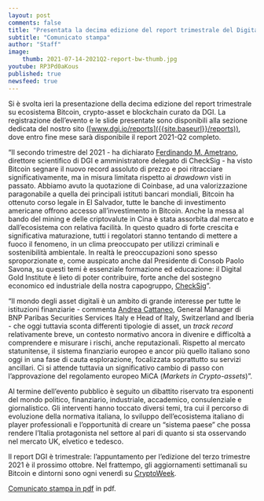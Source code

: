 ```yaml
---
layout: post
comments: false
title: "Presentata la decima edizione del report trimestrale del Digital Gold Institute"
subtitle: "Comunicato stampa" 
author: "Staff"
image:
    thumb: 2021-07-14-2021Q2-report-bw-thumb.jpg
youtube: RP3Pd0aKous
published: true
newsfeed: true
---
```


Si è svolta ieri la presentazione della decima edizione del report trimestrale su ecosistema Bitcoin, crypto-asset e blockchain curato da DGI.
La registrazione dell’evento e le slide presentate sono disponibili alla sezione dedicata del nostro sito ([www.dgi.io/reports]({{site.baseurl}}/reports)), dove entro fine mese sarà disponibile il report 2021-Q2 completo.

“Il secondo trimestre del 2021 - ha dichiarato [Ferdinando M. Ametrano](https://ametrano.net/it/about/),  direttore scientifico di DGI e amministratore delegato di CheckSig - ha visto Bitcoin segnare il nuovo record assoluto di prezzo e poi ritracciare significativamente, ma in misura limitata rispetto ai _drawdown_ visti in passato. Abbiamo avuto la quotazione di Coinbase, ad una valorizzazione paragonabile a quella dei principali istituti bancari mondiali, Bitcoin ha ottenuto corso legale in El Salvador, tutte le banche di investimento americane offrono accesso all’investimento in Bitcoin. Anche la messa al bando del mining e delle criptovalute in Cina è stata assorbita dal mercato e dall’ecosistema con relativa facilità. In questo quadro di forte crescita e significativa maturazione, tutti i regolatori stanno tentando di mettere a fuoco il fenomeno, in un clima preoccupato per utilizzi criminali e sostenibilità ambientale. In realtà le preoccupazioni sono spesso sproporzionate e, come auspicato anche dal Presidente di Consob Paolo Savona, su questi temi è essenziale formazione ed educazione: il Digital Gold Institute è lieto di poter contribuire, forte anche del sostegno economico ed industriale della nostra capogruppo, [CheckSig](www.checksig.io)”.

“Il mondo degli asset digitali è un ambito di grande interesse per tutte le istituzioni finanziarie - commenta [Andrea Cattaneo](https://it.linkedin.com/in/andrea-cattaneo-9b75b829), General Manager di BNP Paribas Securities Services Italy e Head of Italy, Switzerland and Iberia - che oggi tuttavia sconta differenti tipologie di asset, un _track record_ relativamente breve, un contesto normativo ancora in divenire e difficoltà a comprendere e misurare i rischi, anche reputazionali. Rispetto al mercato statunitense, il sistema finanziario europeo e ancor più quello italiano sono oggi in una fase di cauta esplorazione, focalizzata soprattutto su servizi ancillari. Ci si attende tuttavia un significativo cambio di passo con l’approvazione del regolamento europeo MiCA (_Markets in Crypto-assets_)”.

Al termine dell’evento pubblico è seguito un dibattito riservato tra esponenti del mondo politico, finanziario, industriale, accademico, consulenziale e giornalistico. Gli interventi hanno toccato diversi temi, tra cui il percorso di evoluzione della normativa italiana, lo sviluppo dell’ecosistema italiano di player professionali e l’opportunità di creare un “sistema paese” che possa rendere l’Italia protagonista nel settore al pari di quanto si sta osservando nel mercato UK, elvetico e tedesco.

Il report DGI è trimestrale: l’appuntamento per l’edizione del terzo trimestre 2021 è il prossimo ottobre. Nel frattempo, gli aggiornamenti settimanali su Bitcoin e dintorni sono ogni venerdì su [CryptoWeek]({{site.baseurl}}/cryptoweek).

[Comunicato stampa in pdf]({{site.baseurl}}/docs/20210715-comunicato-stampa-report-dgi.pdf) in pdf.
